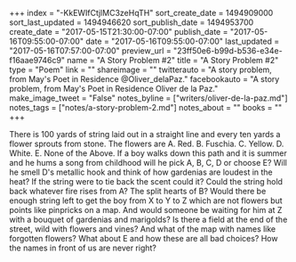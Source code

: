 +++
index = "-KkEWIfCtjlMC3zeHqTH"
sort_create_date = 1494909000
sort_last_updated = 1494946620
sort_publish_date = 1494953700
create_date = "2017-05-15T21:30:00-07:00"
publish_date = "2017-05-16T09:55:00-07:00"
date = "2017-05-16T09:55:00-07:00"
last_updated = "2017-05-16T07:57:00-07:00"
preview_url = "23ff50e6-b99d-b536-e34e-f16aae9746c9"
name = "A Story Problem #2"
title = "A Story Problem #2"
type = "Poem"
link = ""
shareimage = ""
twitterauto = "A story problem, from May's Poet in Residence @Oliver_delaPaz."
facebookauto = "A story problem, from May's Poet in Residence Oliver de la Paz."
make_image_tweet = "False"
notes_byline = ["writers/oliver-de-la-paz.md"]
notes_tags = ["notes/a-story-problem-2.md"]
notes_about = ""
books = ""
+++
<p class="prose-poem">There is 100 yards of string laid out in a straight line and every ten yards a flower sprouts from stone. The flowers are A. Red. B. Fuschia. C. Yellow. D. White. E. None of the Above. If a boy walks down this path and it is summer and he hums a song from childhood will he pick A, B, C, D or choose E? Will he smell D's metallic hook and think of how gardenias are loudest in the heat? If the string were to tie back the scent could it? Could the string hold back whatever fire rises from A? The split hearts of B? Would there be enough string left to get the boy from X to Y to Z which are not flowers but points like pinpricks on a map. And would someone be waiting for him at Z with a bouquet of gardenias and marigolds? Is there a field at the end of the street, wild with flowers and vines? And what of the map with names like forgotten flowers? What about E and how these are all bad choices? How the names in front of us are never right?</p>